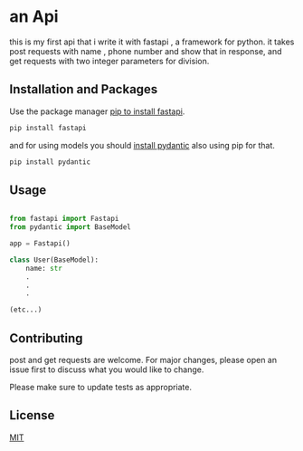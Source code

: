 # an Api

this is my first api that i write it with fastapi , a framework for python.
it takes post requests with name , phone number and show that in response,
and get requests with two integer parameters for division.

## Installation and Packages

Use the package manager [pip to install fastapi](https://pypi.org/project/fastapi/).

```bash
pip install fastapi
```

and for using models you should [install pydantic](https://pydantic-docs.helpmanual.io/install/) also using pip for that.

```bash
pip install pydantic
```

## Usage

```python

from fastapi import Fastapi
from pydantic import BaseModel

app = Fastapi()

class User(BaseModel):
    name: str
    .
    .
    .

(etc...)
```

## Contributing

post and get requests are welcome. For major changes, please open an issue first to discuss what you would like to change.

Please make sure to update tests as appropriate.

## License

[MIT](https://choosealicense.com/licenses/mit/)
